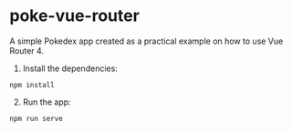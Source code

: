 # poke-vue-router

A simple Pokedex app created as a practical example on how to use Vue Router 4.

1. Install the dependencies:

```
npm install
```

2. Run the app:

```
npm run serve
```
